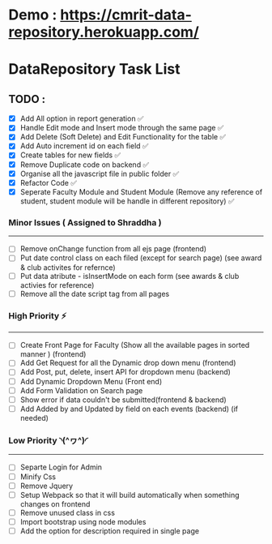 # Demo : https://cmrit-data-repository.herokuapp.com/

# DataRepository Task List




## TODO : 
- [x] Add All option in report generation ✅
- [x] Handle Edit mode and Insert mode through the same page ✅
- [x] Add Delete (Soft Delete)  and Edit Functionality for the table  ✅
- [x] Add Auto increment id on each field ✅
- [x] Create tables for new fields ✅
- [x] Remove Duplicate code on backend ✅
- [x] Organise all the javascript file in public folder ✅
- [x] Refactor Code ✅
- [x] Seperate Faculty Module and Student Module (Remove any reference of student, student module will be handle in different repository) ✅
  
### Minor Issues ( Assigned to Shraddha )  <hr/>
  
- [ ] Remove onChange function from all ejs page (frontend)
- [ ] Put date control class on each filed (except for search page) (see award & club activites for refernce)
- [ ] Put data atribute - isInsertMode on each form (see awards & club activies for reference)
- [ ] Remove all the date script tag from all pages

### High Priority ⚡️ <hr/>
  
- [ ] Create Front Page for Faculty (Show all the available pages in sorted manner ) (frontend)
- [ ] Add Get Request for all the Dynamic drop down menu (frontend)
- [ ] Add Post, put, delete, insert API for dropdown menu (backend)
- [ ] Add Dynamic Dropdown Menu (Front end) 
- [ ] Add Form Validation on Search page
- [ ] Show error if data couldn't be submitted(frontend & backend) 
- [ ] Add Added by and Updated by field on each events (backend) (if needed)

### Low Priority ◝(^ヮ^)◜ <hr/>

- [ ] Separte Login for Admin
- [ ] Minify Css
- [ ] Remove Jquery
- [ ] Setup Webpack so that it will build automatically when something changes on frontend
- [ ] Remove unused class in css
- [ ] Import bootstrap using node modules
- [ ] Add the option for description required in single page
